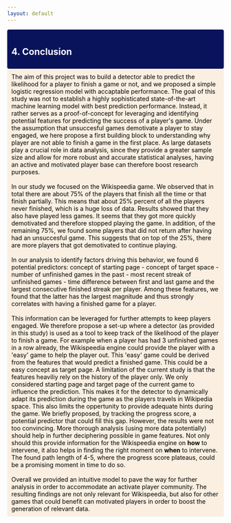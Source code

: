 ```yaml
---
layout: default
---
```


<div style='background-color:#08135c; border-left: solid #darkblue 4px; border-radius: 4px; padding:0.7em;'>
       <h2 style="color:white">4. Conclusion</h2>
</div>
<div style='background-color:#faefe1; border-left: solid #darkblue 4px; border-radius: 4px; padding:0.7em;'>
    <span style="color:black">
        The aim of this project was to build a detector able to predict the likelihood for a player to finish a game or not, and we proposed a simple logistic regression model with accaptable performance. The goal of this study was not to establish a highly sophisticated state-of-the-art machine learning model with best prediction performance. Instead, it rather serves as a proof-of-concept for leveraging and identifying potential features for predicting the success of a player's game. Under the assumption that unsuccesful games demotivate a player to stay engaged, we here propose a first building block to understanding why player are not able to finish a game in the first place. As large datasets play a crucial role in data analysis, since they provide a greater sample size and allow for more robust and accurate statistical analyses, having an active and motivated player base can therefore boost research purposes. <br><br>
        In our study we focused on the Wikispeedia game. We observed that in total there are about 75% of the players that finish all the time or that finish partially. This means that about 25% percent of all the players never finished, which is a huge loss of data. Results showed that they also have played less games. It seems that they got more quickly demotivated and therefore stopped playing the game. In addition, of the remaining 75%, we found some players that did not return after having had an unsuccesful game. This suggests that on top of the 25%, there are more players that got demotivated to continue playing.<br><br>
        In our analysis to identify factors driving this behavior, we found 6 potential predictors: concept of starting page - concept of target space - number of unfinished games in the past - most recent streak of unfinished games - time difference between first and last game and the largest consecutive finished streak per player. Among these features, we found that the latter has the largest magnitude and thus strongly correlates with having a finished game for a player. <br><br>
        This information can be leveraged for further attempts to keep players engaged. We therefore propose a set-up where a detector (as provided in this study) is used as a tool to keep track of the likelihood of the player to finish a game. For example when a player has had 3 unfinished games in a row already, the Wikispeedia engine could provide the player with a 'easy' game to help the player out. This 'easy' game could be derived from the features that would predict a finished game. This could be a easy concept as target page. A limitation of the current study is that the features heaviliy rely on the history of the player only. We only considered starting page and target page of the current game to influence the prediction. This makes it for the detector to dynamically adapt its prediction during the game as the players travels in Wikipedia space. This also limits the oppertunity to provide adequate hints during the game. We briefly proposed, by tracking the progress score, a potential predictor that could fill this gap. However, the results were not too convincing. More thorough analysis (using more data potentially) should help in further deciphering possible in game features. Not only should this provide information for the Wikispeedia engine on <b>how</b> to intervene, it also helps in finding the right moment on <b>when</b> to intervene. The found path length of 4-5, where the progress score plateaus, could be a promising moment in time to do so.<br><br>
        Overall we provided an intuitive model to pave the way for further analysis in order to accommodate an activate player community. The resulting findings are not only relevant for Wikispeedia, but also for other games that could benefit can motivated players in order to boost the generation of relevant data.
    </span>
</div>